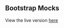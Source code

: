 ## Bootstrap Mocks

View the live version [here](https://sellerscrisp.github.io/bootstrap-mocks/index.html)
